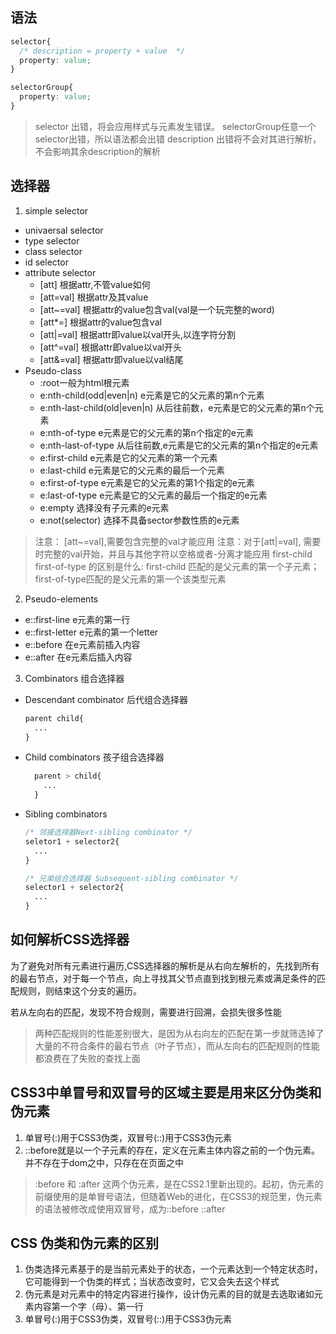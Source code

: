 ## 语法
```css
selector{
  /* description = property + value  */
  property: value;
}

selectorGroup{
  property: value;
}
```

> selector 出错，将会应用样式与元素发生错误。
> selectorGroup任意一个selector出错，所以语法都会出错
> description 出错将不会对其进行解析，不会影响其余description的解析

## 选择器
1. simple selector
  * univaersal selector
  * type selector
  * class selector
  * id selector
  * attribute selector
    - [att] 根据attr,不管value如何
    - [att=val] 根据attr及其value
    - [att~=val] 根据attr的value包含val(val是一个玩完整的word)
    - [att*=] 根据attr的value包含val
    - [att|=val] 根据attr即value以val开头,以连字符分割
    - [att^=val] 根据attr即value以val开头
    - [att&=val] 根据attr即value以val结尾
  * Pseudo-class
    - :root一般为html根元素
    - e:nth-child(odd|even|n) e元素是它的父元素的第n个元素
    - e:nth-last-child(old|even|n) 从后往前数，e元素是它的父元素的第n个元素
    - e:nth-of-type e元素是它的父元素的第n个指定的e元素
    - e:nth-last-of-type 从后往前数,e元素是它的父元素的第n个指定的e元素
    - e:first-child e元素是它的父元素的第一个元素
    - e:last-child e元素是它的父元素的最后一个元素
    - e:first-of-type  e元素是它的父元素的第1个指定的e元素
    - e:last-of-type  e元素是它的父元素的最后一个指定的e元素
    - e:empty 选择没有子元素的e元素
    - e:not(selector) 选择不具备sector参数性质的e元素


> 注意： [att~=val],需要包含完整的val才能应用
> 注意：对于[att|=val], 需要时完整的val开始，并且与其他字符以空格或者-分离才能应用 
> first-child first-of-type 的区别是什么: first-child 匹配的是父元素的第一个子元素；first-of-type匹配的是父元素的第一个该类型元素

2. Pseudo-elements
  * e::first-line e元素的第一行
  * e::first-letter e元素的第一个letter
  * e::before 在e元素前插入内容
  * e::after 在e元素后插入内容

3. Combinators 组合选择器
  * Descendant combinator 后代组合选择器
      ```css
      parent child{
        ...
      }
      ```

  * Child combinators 孩子组合选择器
    ```css
      parent > child{
        ...
      }
      ```

  * Sibling combinators
    ```css
    /* 邻接选择器Next-sibling combinator */
    seletor1 + selector2{
      ...
    }

    /* 兄弟组合选择器 Subsequent-sibling combinator */
    selector1 + selector2{
      ...
    }
    ```

## 如何解析CSS选择器
为了避免对所有元素进行遍历,CSS选择器的解析是从右向左解析的，先找到所有的最右节点，对于每一个节点，向上寻找其父节点直到找到根元素或满足条件的匹配规则，则结束这个分支的遍历。

若从左向右的匹配，发现不符合规则，需要进行回溯，会损失很多性能

> 两种匹配规则的性能差别很大，是因为从右向左的匹配在第一步就筛选掉了大量的不符合条件的最右节点（叶子节点），而从左向右的匹配规则的性能都浪费在了失败的查找上面

## CSS3中单冒号和双冒号的区域主要是用来区分伪类和伪元素

1. 单冒号(:)用于CSS3伪类，双冒号(::)用于CSS3伪元素
2. ::before就是以一个子元素的存在，定义在元素主体内容之前的一个伪元素。并不存在于dom之中，只存在在页面之中

> :before 和 :after 这两个伪元素，是在CSS2.1里新出现的。起初，伪元素的前缀使用的是单冒号语法，但随着Web的进化，在CSS3的规范里，伪元素的语法被修改成使用双冒号，成为::before ::after

## CSS 伪类和伪元素的区别
1. 伪类选择元素基于的是当前元素处于的状态，一个元素达到一个特定状态时，它可能得到一个伪类的样式；当状态改变时，它又会失去这个样式
2. 伪元素是对元素中的特定内容进行操作，设计伪元素的目的就是去选取诸如元素内容第一个字（母）、第一行
3. 单冒号(:)用于CSS3伪类，双冒号(::)用于CSS3伪元素